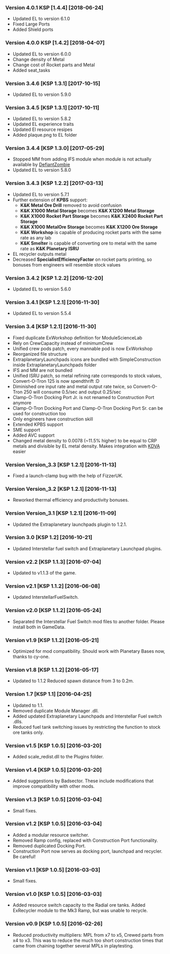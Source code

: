 
### Version 4.0.1 KSP [1.4.4] [2018-06-24]
 - Updated EL to version 6.1.0
 - Fixed Large Ports
 - Added Shield ports

### Version 4.0.0 KSP [1.4.2] [2018-04-07]
- Updated EL to version 6.0.0
- Change density of Metal
- Change cost of Rocket parts and Metal
- Added seat_tasks

### Version 3.4.6 [KSP 1.3.1] [2017-10-15]
- Updated EL to version 5.9.0

### Version 3.4.5 [KSP 1.3.1] [2017-10-11]
- Updated EL to version 5.8.2
- Updated EL experience traits
- Updated El resource resipes
- Added plaque.png to EL folder

### Version 3.4.4 [KSP 1.3.0] [2017-05-29]
- Stopped MM from adding IFS module when module is not actually available by [DefiantZombie](https://github.com/DefiantZombie)
- Updated EL to version 5.8.0

### Version 3.4.3 [KSP 1.2.2] [2017-03-13]
- Updated EL to version 5.7.1
- Further extension of **KPBS** support:
    - **K&K Metal Ore Drill** removed to avoid confusion
    - **K&K X1000 Metal Storage** becomes **K&K X1200 Metal Storage**
    - **K&K X1000 Rocket Part Storage** becomes **K&K X2400 Rocket Part Storage**
    - **K&K X1000 MetalOre Storage** becomes **K&K X1200 Ore Storage**
    - **K&K Workshop** is capable of producing rocket parts with the same rate as any lab
    - **K&K Smelter** is capable of converting ore to metal with the same rate as **K&K Planetary ISRU**
- EL recycler outputs metal
- Decreased **SpecialistEfficiencyFactor** on rocket parts printing, so bonuses from engineers will resemble stock values

### Version 3.4.2 [KSP 1.2.2] [2016-12-20]
- Updated EL to version 5.6.0

### Version 3.4.1 [KSP 1.2.1] [2016-11-30]
- Updated EL to version 5.5.4

### Version 3.4 [KSP 1.2.1] [2016-11-30]
- Fixed duplicate ExWorkshop definition for ModuleScienceLab
- Rely on CrewCapacity instead of minimumCrew
- Unified crew pods patch, every mannable pod is now ExWorkshop
- Reorganized file structure
- ExtraplanetaryLaunchpads icons are bundled with SimpleConstruction inside ExtraplanetaryLaunchpads folder
- IFS and MM are not bundled
- Unified ISRU patch, so metal refining rate corresponds to stock values, Convert-O-Tron 125 is now spendthrift :D
- Diminished ore input rate and metal output rate twice, so Convert-O-Tron 250 will consume 0.5/sec and output 0.25/sec
- Clamp-O-Tron Docking Port Jr. is not renamed to Construction Port anymore
- Clamp-O-Tron Docking Port and Clamp-O-Tron Docking Port Sr. can be used for construction too
- Only engineers have construction skill
- Extended KPBS support
- SME support
- Added AVC support
- Changed metal density to 0.0078 (~11.5% higher) to be equal to CRP metals and divisible by EL metal density. Makes integration with [KDVA](http://forum.kerbalspaceprogram.com/index.php?/topic/116987-wip121-keridian-dynamics-dev-thread-last-update-2016-11-28/) easier

### Version Version_3.3 [KSP 1.2.1] [2016-11-13]
- Fixed a launch-clamp bug with the help of FizzerUK.

### Version Version_3.2 [KSP 1.2.1] [2016-11-13]
- Reworked thermal efficiency and productivity bonuses.

### Version Version_3.1 [KSP 1.2.1] [2016-11-09]
- Updated the Extraplanetary launchpads plugin to 1.2.1.

### Version 3.0 [KSP 1.2] [2016-10-21]
- Updated Interstellar fuel switch and Extraplanetary Launchpad plugins.

### Version v2.2 [KSP 1.1.3] [2016-07-04]
- Updated to v1.1.3 of the game.

### Version v2.1 [KSP 1.1.2] [2016-06-08]
- Updated InterstellarFuelSwitch.

### Version v2.0 [KSP 1.1.2] [2016-05-24]
- Separated the Interstellar Fuel Switch mod files to another folder. Please install both in GameData.

### Version v1.9 [KSP 1.1.2] [2016-05-21]
- Optimized for mod compatibility. Should work with Planetary Bases now, thanks to cy-one.

### Version v1.8 [KSP 1.1.2] [2016-05-17]
- Updated to 1.1.2 Reduced spawn distance from 3 to 0.2m.

### Version 1.7 [KSP 1.1] [2016-04-25]
- Updated to 1.1.
- Removed duplicate Module Manager .dll.
- Added updated Extraplanetary Launchpads and Interstellar Fuel switch .dlls.
- Reduced fuel tank switching issues by restricting the function to stock ore tanks only.

### Version v1.5 [KSP 1.0.5] [2016-03-20]
- Added scale_redist.dll to the Plugins folder.

### Version v1.4 [KSP 1.0.5] [2016-03-20]
- Added suggestions by Badsector. These include modifications that improve compatibility with other mods.

### Version v1.3 [KSP 1.0.5] [2016-03-04]
- Small fixes.

### Version v1.2 [KSP 1.0.5] [2016-03-04]
- Added a modular resource switcher.
- Removed Ramp config, replaced with Construction Port functionality.
- Removed duplicated Docking Port.
- Construction Port now serves as docking port, launchpad and recycler. Be careful!

### Version v1.1 [KSP 1.0.5] [2016-03-03]
- Small fixes.

### Version v1.0 [KSP 1.0.5] [2016-03-03]
- Added resource switch capacity to the Radial ore tanks. Added ExRecycler module to the Mk3 Ramp, but was unable to recycle.

### Version v0.9 [KSP 1.0.5] [2016-02-26]
- Reduced productivity multipliers: MPL from x7 to x5, Crewed parts from x4 to x3. This was to reduce the much too short construction times that came from chaining together several MPLs in playtesting.

